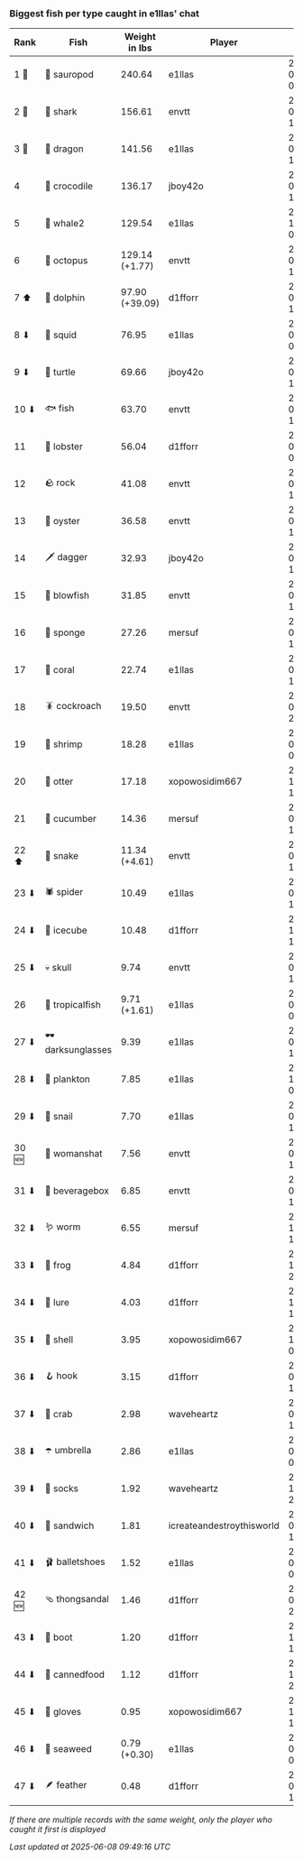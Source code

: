 ### Biggest fish per type caught in e1llas' chat
| Rank | Fish | Weight in lbs | Player | Date in UTC |
|------|--------|-----------|---------|------|
| 1 🥇  | 🦕 sauropod | 240.64 | e1llas | 2025-05-07 06:20:12 |
| 2 🥈  | 🦈 shark | 156.61 | envtt | 2025-05-17 10:36:49 |
| 3 🥉  | 🐉 dragon | 141.56 | e1llas | 2025-05-01 13:04:55 |
| 4  | 🐊 crocodile | 136.17 | jboy42o | 2025-05-12 14:12:14 |
| 5  | 🐋 whale2 | 129.54 | e1llas | 2024-12-07 09:23:00 |
| 6  | 🐙 octopus | 129.14 (+1.77) | envtt | 2025-06-04 15:19:26 |
| 7 ⬆ | 🐬 dolphin | 97.90 (+39.09) | d1fforr | 2025-06-01 17:39:10 |
| 8 ⬇ | 🦑 squid | 76.95 | e1llas | 2025-05-16 01:44:24 |
| 9 ⬇ | 🐢 turtle | 69.66 | jboy42o | 2025-05-12 12:24:32 |
| 10 ⬇ | 🐟 fish | 63.70 | envtt | 2025-05-20 14:20:40 |
| 11  | 🦞 lobster | 56.04 | d1fforr | 2025-05-29 08:01:44 |
| 12  | 🪨 rock | 41.08 | envtt | 2025-05-10 16:20:17 |
| 13  | 🦪 oyster | 36.58 | envtt | 2025-05-05 13:32:33 |
| 14  | 🗡️ dagger | 32.93 | jboy42o | 2025-05-08 19:23:14 |
| 15  | 🐡 blowfish | 31.85 | envtt | 2025-05-09 12:49:07 |
| 16  | 🧽 sponge | 27.26 | mersuf | 2025-05-28 19:55:54 |
| 17  | 🪸 coral | 22.74 | e1llas | 2025-05-12 13:17:05 |
| 18  | 🪳 cockroach | 19.50 | envtt | 2025-05-02 20:39:33 |
| 19  | 🦐 shrimp | 18.28 | e1llas | 2025-03-06 06:28:10 |
| 20  | 🦦 otter | 17.18 | xopowosidim667 | 2024-12-10 11:11:08 |
| 21  | 🥒 cucumber | 14.36 | mersuf | 2025-05-03 17:06:56 |
| 22 ⬆ | 🐍 snake | 11.34 (+4.61) | envtt | 2025-06-01 11:39:44 |
| 23 ⬇ | 🕷️ spider | 10.49 | e1llas | 2025-05-11 14:58:35 |
| 24 ⬇ | 🧊 icecube | 10.48 | d1fforr | 2024-12-13 15:21:31 |
| 25 ⬇ | 💀 skull | 9.74 | envtt | 2025-05-01 13:32:27 |
| 26  | 🐠 tropicalfish | 9.71 (+1.61) | e1llas | 2025-06-04 02:20:54 |
| 27 ⬇ | 🕶️ darksunglasses | 9.39 | e1llas | 2025-05-03 14:18:39 |
| 28 ⬇ | 🦠 plankton | 7.85 | e1llas | 2024-12-07 00:11:44 |
| 29 ⬇ | 🐌 snail | 7.70 | e1llas | 2025-05-20 14:18:10 |
| 30 🆕 | 👒 womanshat | 7.56 | envtt | 2025-06-07 19:30:11 |
| 31 ⬇ | 🧃 beveragebox | 6.85 | envtt | 2025-05-09 16:07:17 |
| 32 ⬇ | 🪱 worm | 6.55 | mersuf | 2024-12-15 14:45:59 |
| 33 ⬇ | 🐸 frog | 4.84 | d1fforr | 2024-12-28 20:22:24 |
| 34 ⬇ | 🎏 lure | 4.03 | d1fforr | 2024-12-10 16:04:12 |
| 35 ⬇ | 🐚 shell | 3.95 | xopowosidim667 | 2024-12-29 08:24:54 |
| 36 ⬇ | 🪝 hook | 3.15 | d1fforr | 2025-05-14 12:34:21 |
| 37 ⬇ | 🦀 crab | 2.98 | waveheartz | 2025-01-01 11:22:12 |
| 38 ⬇ | ☂️ umbrella | 2.86 | e1llas | 2025-05-13 06:13:22 |
| 39 ⬇ | 🧦 socks | 1.92 | waveheartz | 2024-12-30 23:00:36 |
| 40 ⬇ | 🥪 sandwich | 1.81 | icreateandestroythisworld | 2025-05-20 18:45:51 |
| 41 ⬇ | 🩰 balletshoes | 1.52 | e1llas | 2025-05-06 09:59:25 |
| 42 🆕 | 🩴 thongsandal | 1.46 | d1fforr | 2025-06-06 22:15:29 |
| 43 ⬇ | 👢 boot | 1.20 | d1fforr | 2024-12-13 16:11:21 |
| 44 ⬇ | 🥫 cannedfood | 1.12 | d1fforr | 2024-12-20 22:15:48 |
| 45 ⬇ | 🧤 gloves | 0.95 | xopowosidim667 | 2024-12-08 11:30:05 |
| 46 ⬇ | 🌿 seaweed | 0.79 (+0.30) | e1llas | 2025-06-04 03:09:27 |
| 47 ⬇ | 🪶 feather | 0.48 | d1fforr | 2025-05-29 18:53:46 |

_If there are multiple records with the same weight, only the player who caught it first is displayed_

_Last updated at 2025-06-08 09:49:16 UTC_